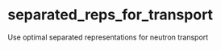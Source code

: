 separated_reps_for_transport
============================

Use optimal separated representations for neutron transport
